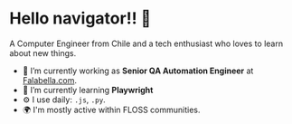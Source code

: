 # Hello navigator!! :wave:

A Computer Engineer from Chile and a tech enthusiast who loves to learn about new things.

- 🔭 I’m currently working as __Senior QA Automation Engineer__ at [Falabella.com](https://www.falabella.com/falabella-cl 'Falabella Site').
- 🌱 I’m currently learning __Playwright__
- ⚙️ I use daily: `.js`, `.py`.
- 🌍 I'm mostly active within FLOSS communities.
